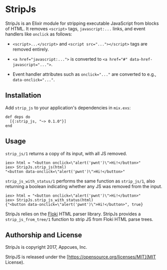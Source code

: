 # StripJs

StripJs is an Elixir module for stripping executable JavaScript from
blocks of HTML.  It removes `<script>` tags, `javascript:...` links,
and event handlers like `onclick` as follows:

* `<script>...</script>` and `<script src="..."></script>` tags
  are removed entirely.

* `<a href="javascript:...">` is converted to
  `<a href="#" data-href-javascript="...">`.

* Event handler attributes such as `onclick="..."` are converted to
  e.g., `data-onclick="..."`.


## Installation

Add `strip_js` to your application's dependencies in `mix.exs`:

    def deps do
      [{:strip_js, "~> 0.1.0"}]
    end


## Usage

`strip_js/1` returns a copy of its input, with all JS removed.

    iex> html = "<button onclick=\"alert('pwnt')\">Hi!</button>"
    iex> StripJs.strip_js(html)
    "<button data-onclick=\"alert('pwnt')\">Hi!</button>"

`strip_js_with_status/1` performs the same function as `strip_js/1`,
also returning a boolean indicating whether any JS was removed from
the input.

    iex> html = "<button onclick=\"alert('pwnt')\">Hi!</button>"
    iex> StripJs.strip_js_with_status(html)
    {"<button data-onclick=\"alert('pwnt')\">Hi!</button>", true}

StripJs relies on the [Floki](https://github.com/philss/floki)
HTML parser library.  StripJs provides a `strip_js_from_tree/1`
function to strip JS from Floki HTML parse trees.


## Authorship and License

StripJs is copyright 2017, Appcues, Inc.

StripJS is released under the
[https://opensource.org/licenses/MIT](MIT License).

